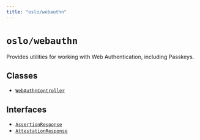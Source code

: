 ```yaml
---
title: "oslo/webauthn"
---
```


# `oslo/webauthn`

Provides utilities for working with Web Authentication, including Passkeys.

## Classes

- [`WebAuthnController`](/reference/webauthn/WebAuthnController)

## Interfaces

- [`AssertionResponse`](/reference/webauthn/AssertionResponse)
- [`AttestationResponse`](/reference/webauthn/AttestationResponse)
